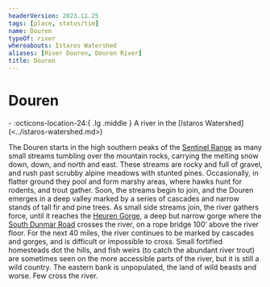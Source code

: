 ```yaml
---
headerVersion: 2023.11.25
tags: [place, status/tim]
name: Douren
typeOf: river
whereabouts: Istaros Watershed
aliases: [River Douren, Douren River]
title: Douren
---
```

# Douren
<div class="grid cards ext-narrow-margin ext-one-column" markdown>
-    :octicons-location-24:{ .lg .middle } A river in the [Istaros Watershed](<../istaros-watershed.md>)  
</div>


The Douren starts in the high southern peaks of the [Sentinel Range](<../../sentinel-range/sentinel-range.md>) as many small streams tumbling over the mountain rocks, carrying the melting snow down, down, and north and east. These streams are rocky and full of gravel, and rush past scrubby alpine meadows with stunted pines. Occasionally, in flatter ground they pool and form marshy areas, where hawks hunt for rodents, and trout gather. Soon, the streams begin to join, and the Douren emerges in a deep valley marked by a series of cascades and narrow stands of tall fir and pine trees. As small side streams join, the river gathers force, until it reaches the [Heuren Gorge](<../heuren-gorge.md>), a deep but narrow gorge where the [South Dunmar Road](<../../greater-sembara/roads/south-dunmar-road.md>) crosses the river, on a rope bridge 100’ above the river floor. For the next 40 miles, the river continues to be marked by cascades and gorges, and is difficult or impossible to cross. Small fortified homesteads dot the hills, and fish weirs (to catch the abundant river trout) are sometimes seen on the more accessible parts of the river, but it is still a wild country. The eastern bank is unpopulated, the land of wild beasts and worse. Few cross the river.